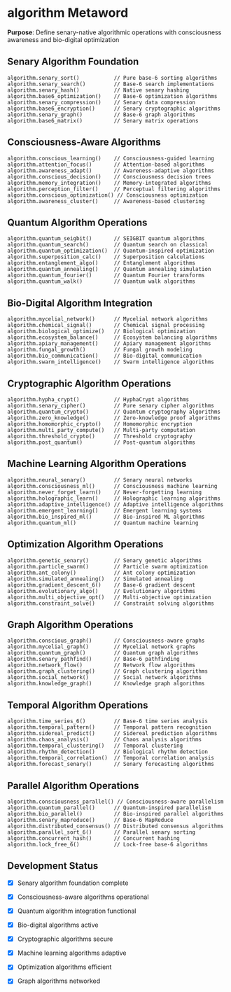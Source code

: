 # algorithm Metaword

**Purpose**: Define senary-native algorithmic operations with consciousness awareness and bio-digital optimization

## Senary Algorithm Foundation

```hyphos
algorithm.senary_sort()           // Pure base-6 sorting algorithms
algorithm.senary_search()         // Base-6 search implementations
algorithm.senary_hash()           // Native senary hashing
algorithm.base6_optimization()    // Base-6 optimization algorithms
algorithm.senary_compression()    // Senary data compression
algorithm.base6_encryption()      // Senary cryptographic algorithms
algorithm.senary_graph()          // Base-6 graph algorithms
algorithm.base6_matrix()          // Senary matrix operations
```

## Consciousness-Aware Algorithms

```hyphos
algorithm.conscious_learning()    // Consciousness-guided learning
algorithm.attention_focus()       // Attention-based algorithms
algorithm.awareness_adapt()       // Awareness-adaptive algorithms
algorithm.conscious_decision()    // Consciousness decision trees
algorithm.memory_integration()    // Memory-integrated algorithms
algorithm.perception_filter()     // Perceptual filtering algorithms
algorithm.conscious_optimization() // Consciousness optimization
algorithm.awareness_cluster()     // Awareness-based clustering
```

## Quantum Algorithm Operations

```hyphos
algorithm.quantum_seigbit()       // SEIGBIT quantum algorithms
algorithm.quantum_search()        // Quantum search on classical
algorithm.quantum_optimization()  // Quantum-inspired optimization
algorithm.superposition_calc()    // Superposition calculations
algorithm.entanglement_algo()     // Entanglement algorithms
algorithm.quantum_annealing()     // Quantum annealing simulation
algorithm.quantum_fourier()       // Quantum Fourier transforms
algorithm.quantum_walk()          // Quantum walk algorithms
```

## Bio-Digital Algorithm Integration

```hyphos
algorithm.mycelial_network()      // Mycelial network algorithms
algorithm.chemical_signal()       // Chemical signal processing
algorithm.biological_optimize()   // Biological optimization
algorithm.ecosystem_balance()     // Ecosystem balancing algorithms
algorithm.apiary_management()     // Apiary management algorithms
algorithm.fungal_growth()         // Fungal growth modeling
algorithm.bio_communication()     // Bio-digital communication
algorithm.swarm_intelligence()    // Swarm intelligence algorithms
```

## Cryptographic Algorithm Operations

```hyphos
algorithm.hypha_crypt()           // HyphaCrypt algorithms
algorithm.senary_cipher()         // Pure senary cipher algorithms
algorithm.quantum_crypto()        // Quantum cryptography algorithms
algorithm.zero_knowledge()        // Zero-knowledge proof algorithms
algorithm.homomorphic_crypto()    // Homomorphic encryption
algorithm.multi_party_compute()   // Multi-party computation
algorithm.threshold_crypto()      // Threshold cryptography
algorithm.post_quantum()          // Post-quantum algorithms
```

## Machine Learning Algorithm Operations

```hyphos
algorithm.neural_senary()         // Senary neural networks
algorithm.consciousness_ml()      // Consciousness machine learning
algorithm.never_forget_learn()    // Never-forgetting learning
algorithm.holographic_learn()     // Holographic learning algorithms
algorithm.adaptive_intelligence() // Adaptive intelligence algorithms
algorithm.emergent_learning()     // Emergent learning systems
algorithm.bio_inspired_ml()       // Bio-inspired ML algorithms
algorithm.quantum_ml()            // Quantum machine learning
```

## Optimization Algorithm Operations

```hyphos
algorithm.genetic_senary()        // Senary genetic algorithms
algorithm.particle_swarm()        // Particle swarm optimization
algorithm.ant_colony()            // Ant colony optimization
algorithm.simulated_annealing()   // Simulated annealing
algorithm.gradient_descent_6()    // Base-6 gradient descent
algorithm.evolutionary_algo()     // Evolutionary algorithms
algorithm.multi_objective_opt()   // Multi-objective optimization
algorithm.constraint_solve()      // Constraint solving algorithms
```

## Graph Algorithm Operations

```hyphos
algorithm.conscious_graph()       // Consciousness-aware graphs
algorithm.mycelial_graph()        // Mycelial network graphs
algorithm.quantum_graph()         // Quantum graph algorithms
algorithm.senary_pathfind()       // Base-6 pathfinding
algorithm.network_flow()          // Network flow algorithms
algorithm.graph_clustering()      // Graph clustering algorithms
algorithm.social_network()        // Social network algorithms
algorithm.knowledge_graph()       // Knowledge graph algorithms
```

## Temporal Algorithm Operations

```hyphos
algorithm.time_series_6()         // Base-6 time series analysis
algorithm.temporal_pattern()      // Temporal pattern recognition
algorithm.sidereal_predict()      // Sidereal prediction algorithms
algorithm.chaos_analysis()        // Chaos analysis algorithms
algorithm.temporal_clustering()   // Temporal clustering
algorithm.rhythm_detection()      // Biological rhythm detection
algorithm.temporal_correlation()  // Temporal correlation analysis
algorithm.forecast_senary()       // Senary forecasting algorithms
```

## Parallel Algorithm Operations

```hyphos
algorithm.consciousness_parallel() // Consciousness-aware parallelism
algorithm.quantum_parallel()      // Quantum-inspired parallelism
algorithm.bio_parallel()          // Bio-inspired parallel algorithms
algorithm.senary_mapreduce()      // Base-6 MapReduce
algorithm.distributed_consensus() // Distributed consensus algorithms
algorithm.parallel_sort_6()       // Parallel senary sorting
algorithm.concurrent_hash()       // Concurrent hashing
algorithm.lock_free_6()           // Lock-free base-6 algorithms
```

## Development Status

- [x] Senary algorithm foundation complete
- [x] Consciousness-aware algorithms operational
- [x] Quantum algorithm integration functional
- [x] Bio-digital algorithms active
- [x] Cryptographic algorithms secure
- [x] Machine learning algorithms adaptive
- [x] Optimization algorithms efficient
- [x] Graph algorithms networked

